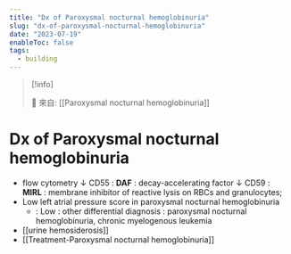 ```yaml
---
title: "Dx of Paroxysmal nocturnal hemoglobinuria"
slug: "dx-of-paroxysmal-nocturnal-hemoglobinuria"
date: "2023-07-19"
enableToc: false
tags:
  - building
---
```


> [!info]
>
> 🌱 來自: [[Paroxysmal nocturnal hemoglobinuria]]

# Dx of Paroxysmal nocturnal hemoglobinuria

- flow cytometry
  ↓ CD55 : **DAF** : decay-accelerating factor
  ↓ CD59 : **MIRL** : membrane inhibitor of reactive lysis
  on RBCs and granulocytes;
- Low left atrial pressure score in paroxysmal nocturnal hemoglobinuria
  - : Low : other differential diagnosis : paroxysmal nocturnal hemoglobinuria, chronic myelogenous leukemia
- [[urine hemosiderosis]]
- [[Treatment-Paroxysmal nocturnal hemoglobinuria]]
